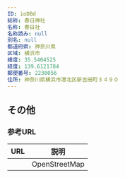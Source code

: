 ```yaml
---
ID: ioDBd
総称: 春日神社
名称: 春日社
名称読み: null
別名: null
都道府県: 神奈川県
区域: 横浜市
緯度: 35.5404525
経度: 139.6121784
郵便番号: 2230056
住所: 神奈川県横浜市港北区新吉田町３４９０
---
```


## その他

### 参考URL

| URL | 説明          |
| --- | ------------- |
|     | OpenStreetMap |
